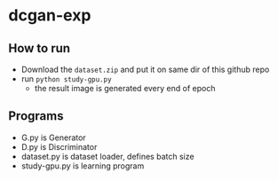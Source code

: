 # dcgan-exp

## How to run
- Download the `dataset.zip` and put it on same dir of this github repo
- run `python study-gpu.py`
  - the result image is generated every end of epoch


## Programs
- G.py is Generator
- D.py is Discriminator
- dataset.py is dataset loader, defines batch size
- study-gpu.py is learning program
